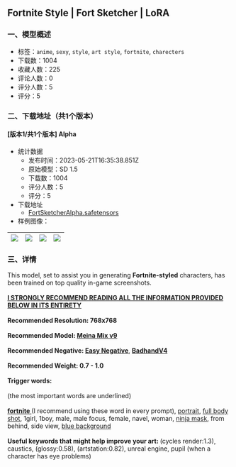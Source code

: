 ## Fortnite Style | Fort Sketcher | LoRA
### 一、模型概述

- 标签：`anime`, `sexy`, `style`, `art style`, `fortnite`, `charecters`
- 下载数：1004
- 收藏人数：225
- 评论人数：0
- 评分人数：5
- 评分：5

### 二、下载地址（共1个版本）

#### [版本1/共1个版本] Alpha

- 统计数据
  - 发布时间：2023-05-21T16:35:38.851Z
  - 原始模型：SD 1.5
  - 下载数：1004
  - 评分人数：5
  - 评分：5
- 下载地址
  - [FortSketcherAlpha.safetensors](https://civitai.com/api/download/models/77019)
- 样例图像：

| <img src="https://image.civitai.com/xG1nkqKTMzGDvpLrqFT7WA/2fcbe1a1-14d1-42ff-97ce-463f13f581ef/width=450/863452.jpeg" /> | <img src="https://image.civitai.com/xG1nkqKTMzGDvpLrqFT7WA/77639c9a-c859-417f-b8c4-17f517633fcf/width=450/863453.jpeg" /> | <img src="https://image.civitai.com/xG1nkqKTMzGDvpLrqFT7WA/fb746b43-99e0-4543-8c34-1c95b0d54f39/width=450/863454.jpeg" /> | <img src="https://image.civitai.com/xG1nkqKTMzGDvpLrqFT7WA/46d33e0f-5848-4e57-912b-813727c2c01d/width=450/863455.jpeg" /> |
| ---- | ---- | ---- | ---- |


### 三、详情
<p>This model, set to assist you in generating <strong>Fortnite-styled</strong> characters, has been trained on top quality in-game screenshots.<br /><br /><strong><u>I STRONGLY RECOMMEND READING ALL THE INFORMATION PROVIDED BELOW IN ITS ENTIRETY</u></strong><br /><br /><strong>Recommended Resolution: 768x768</strong><br /><br /><strong>Recommended Model: </strong><a target="_blank" rel="ugc" href="https://civitai.com/models/7240?modelVersionId=46137"><strong>Meina Mix v9</strong></a><br /><br /><strong>Recommended Negative: </strong><a target="_blank" rel="ugc" href="https://civitai.com/models/7808?modelVersionId=9208"><strong>Easy Negative</strong></a>, <a target="_blank" rel="ugc" href="https://civitai.com/models/16993?modelVersionId=20068"><strong>BadhandV4</strong></a><br /><br /><strong>Recommended Weight: 0.7 - 1.0</strong><br /><br /><strong>Trigger words:</strong><br /><br />(the most important words are underlined)<br /><br /><strong><u>fortnite </u></strong>(I recommend using these word in every prompt), <u>portrait</u>, <u>full body shot</u>, 1girl, 1boy, male, male focus, female, navel, woman, <u>ninja mask</u>, from behind, side view, <u>blue background</u><br /><br /><strong>Useful keywords that might help improve your art: </strong>(cycles render:1.3), caustics, (glossy:0.58), (artstation:0.82), unreal engine, pupil (when a character has eye problems)</p>